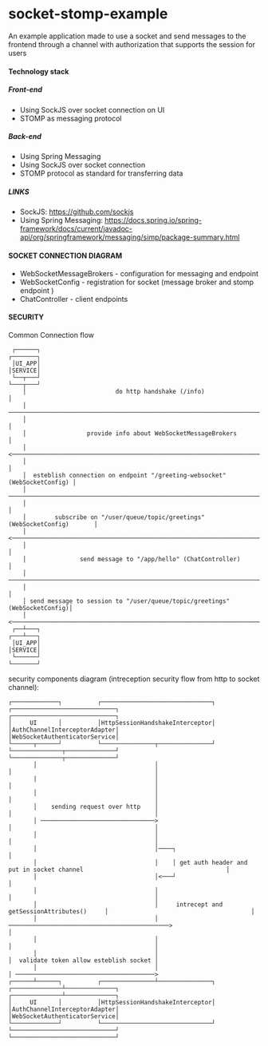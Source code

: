 # socket-stomp-example
 An example application made to use a socket and send messages to the frontend through a channel with authorization that supports the session for users
 
#### Technology stack

##### Front-end
- Using SockJS over socket connection on UI
- STOMP as messaging protocol

##### Back-end
- Using Spring Messaging
- Using SockJS over socket connection
- STOMP protocol as standard for transferring data

##### LINKS
- SockJS: 
https://github.com/sockjs
- Using Spring Messaging: 
https://docs.spring.io/spring-framework/docs/current/javadoc-api/org/springframework/messaging/simp/package-summary.html


#### SOCKET CONNECTION DIAGRAM

- WebSocketMessageBrokers - configuration for messaging and endpoint
- WebSocketConfig - registration for socket (message broker and stomp endpoint )
- ChatController - client endpoints 

#### SECURITY
Common Connection flow 

     ┌──────┐                                                                   ┌───────┐
     │UI_APP│                                                                   │SERVICE│
     └──┬───┘                                                                   └───┬───┘
        │                         do http handshake (/info)                         │    
        │ ──────────────────────────────────────────────────────────────────────────>    
        │                                                                           │    
        │                 provide info about WebSocketMessageBrokers                │    
        │ <──────────────────────────────────────────────────────────────────────────    
        │                                                                           │    
        │  esteblish connection on endpoint "/greeting-websocket" (WebSocketConfig) │    
        │ ──────────────────────────────────────────────────────────────────────────>    
        │                                                                           │    
        │        subscribe on "/user/queue/topic/greetings" (WebSocketConfig)       │    
        │ <──────────────────────────────────────────────────────────────────────────    
        │                                                                           │    
        │               send message to "/app/hello" (ChatController)               │    
        │ ──────────────────────────────────────────────────────────────────────────>    
        │                                                                           │    
        │ send message to session to "/user/queue/topic/greetings" (WebSocketConfig)│    
        │ <──────────────────────────────────────────────────────────────────────────    
     ┌──┴───┐                                                                   ┌───┴───┐
     │UI_APP│                                                                   │SERVICE│
     └──────┘                                                                   └───────┘
     
security components diagram (intreception security flow from http to socket channel):

    ┌─────────────┐          ┌───────────────────────────────┐               ┌─────────────────────────────┐          ┌─────────────────────────────┐
    │     UI      │          │HttpSessionHandshakeInterceptor│               │AuthChannelInterceptorAdapter│          │WebSocketAuthenticatorService│
    └──────┬──────┘          └───────────────┬───────────────┘               └──────────────┬──────────────┘          └──────────────┬──────────────┘
           │                                 │                                              │                                        │               
           |                                 │                                              │                                        │               
           │                                 │                                              │                                        │               
           │    sending request over http    │                                              │                                        │               
           │ ────────────────────────────────>                                              │                                        │               
           │                                 │                                              │                                        │               
           │                                 │────┐                                                                                  │               
           │                                 │    │ get auth header and put in socket channel                                        │               
           │                                 │<───┘                                                                                  │               
           │                                 │                                              │                                        │               
           │                                 │     intrecept and getSessionAttributes()     │                                        │               
           │                                 │ ─────────────────────────────────────────────>                                        │               
           │                                 │                                              │                                        │               
           │                                 │                                              │  validate token allow esteblish socket │               
           │                                 │                                              │ ───────────────────────────────────────>               
    ┌──────┴──────┐          ┌───────────────┴───────────────┐               ┌──────────────┴──────────────┐          ┌──────────────┴──────────────┐
    │     UI      │          │HttpSessionHandshakeInterceptor│               │AuthChannelInterceptorAdapter│          │WebSocketAuthenticatorService│
    └─────────────┘          └───────────────────────────────┘               └─────────────────────────────┘          └─────────────────────────────┘
